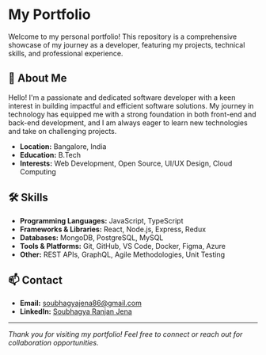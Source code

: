 # My Portfolio

Welcome to my personal portfolio! This repository is a comprehensive showcase of my journey as a developer, featuring my projects, technical skills, and professional experience.



## 🚀 About Me

Hello! I'm a passionate and dedicated software developer with a keen interest in building impactful and efficient software solutions. My journey in technology has equipped me with a strong foundation in both front-end and back-end development, and I am always eager to learn new technologies and take on challenging projects.

- **Location:** Bangalore, India
- **Education:** B.Tech
- **Interests:** Web Development, Open Source, UI/UX Design, Cloud Computing



## 🛠️ Skills

- **Programming Languages:** JavaScript, TypeScript
- **Frameworks & Libraries:** React, Node.js, Express, Redux
- **Databases:** MongoDB, PostgreSQL, MySQL
- **Tools & Platforms:** Git, GitHub, VS Code, Docker, Figma, Azure
- **Other:** REST APIs, GraphQL, Agile Methodologies, Unit Testing


## 📫 Contact

- **Email:** soubhagyajena86@gmail.com
- **LinkedIn:** [Soubhagya Ranjan Jena](https://www.linkedin.com/in/soubhagya-ranjan-jena-20a090165/)

---

*Thank you for visiting my portfolio! Feel free to connect or reach out for collaboration opportunities.*